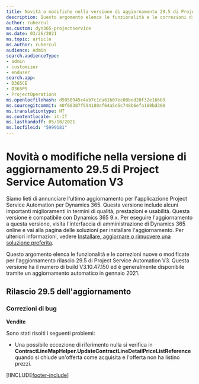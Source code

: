 ```yaml
---
title: Novità o modifiche nella versione di aggiornamento 29.5 di Project Service Automation aggiornamento rapido V3
description: Questo argomento elenca le funzionalità e le correzioni disponibili nella versione di aggiornamento 29.5 di Project Service Automation aggiornamento rapido V3.
author: ruhercul
ms.custom: dyn365-projectservice
ms.date: 03/26/2021
ms.topic: article
ms.author: ruhercul
audience: Admin
search.audienceType:
- admin
- customizer
- enduser
search.app:
- D365CE
- D365PS
- ProjectOperations
ms.openlocfilehash: d5050945c4ab7c1da61b07ec08bed20f32e166b9
ms.sourcegitcommit: 40f68387f594180af64a5e5c748b6efa188bd300
ms.translationtype: HT
ms.contentlocale: it-IT
ms.lasthandoff: 05/10/2021
ms.locfileid: "5999181"
---
```

# <a name="whats-new-or-changed-in-project-service-automation-update-release-295-v3"></a>Novità o modifiche nella versione di aggiornamento 29.5 di Project Service Automation V3

Siamo lieti di annunciare l'ultimo aggiornamento per l'applicazione Project Service Automation per Dynamics 365. Questa versione include alcuni importanti miglioramenti in termini di qualità, prestazioni e usabilità. Questa versione è compatibile con Dynamics 365 9.x. Per eseguire l'aggiornamento a questa versione, visita l'interfaccia di amministrazione di Dynamics 365 online e vai alla pagina delle soluzioni per installare l'aggiornamento. Per ulteriori informazioni, vedere [Installare, aggiornare o rimuovere una soluzione preferita](/power-platform/admin/install-remove-preferred-solution.md).

Questo argomento elenca le funzionalità e le correzioni nuove o modificate per l'aggiornamento rilascio 29.5 di Project Service Automation V3. Questa versione ha il numero di build V3.10.47.150 ed è generalmente disponibile tramite un aggiornamento automatico in gennaio 2021.

## <a name="update-release-295"></a>Rilascio 29.5 dell'aggiornamento

### <a name="bug-fixes"></a>Correzioni di bug


**Vendite**

Sono stati risolti i seguenti problemi:

- Una possibile eccezione di riferimento nulla si verifica in **ContractLineMapHelper.UpdateContractLineDetailPriceListReference** quando si chiude un'offerta come acquisita e l'offerta non ha listino prezzi.


[!INCLUDE[footer-include](../includes/footer-banner.md)]
